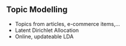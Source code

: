 ## Topic Modelling

- Topics from articles, e-commerce items,...
- Latent Dirichlet Allocation
- Online, updateable LDA
